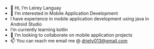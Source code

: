 - 👋 Hi, I’m Leirey Languay
- 👀 I’m interested in Mobile Application Development
- I have experience in mobile application development using java in Android Studio
- I’m currently learning kotlin
- 💞️ I’m looking to collaborate on mobile application projects
- 📫 You can reach me email me @ driety013@gmail.com
